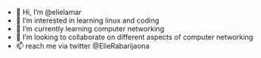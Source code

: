- 👋 Hi, I’m @elielamar
- 👀 I’m interested in learning linux and coding
- 🌱 I’m currently learning computer networking
- 💞️ I’m looking to collaborate on different aspects of computer networking
- 📫 reach me via twitter @ElieRabarijaona
